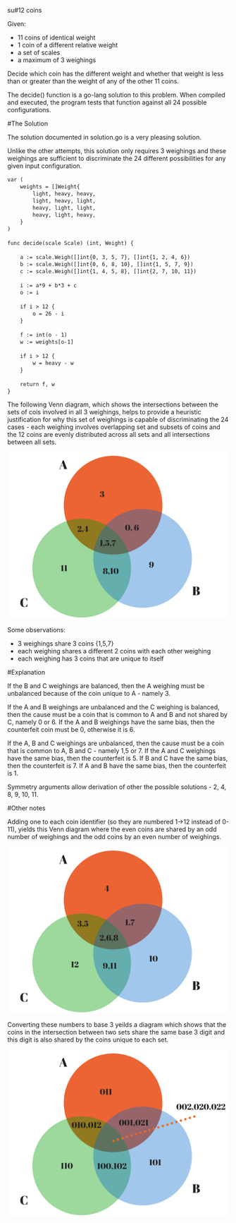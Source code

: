 su#12 coins

Given:

* 11 coins of identical weight
* 1 coin of a different relative weight
* a set of scales
* a maximum of 3 weighings

Decide which coin has the different weight and whether that weight is less than or greater than the weight
of any of the other 11 coins.

The decide() function is a go-lang solution to this problem. When compiled and executed, the program tests
that function against all 24 possible configurations.

#The Solution

The solution documented in solution.go is a very pleasing solution.

Unlike the other attempts, this solution only requires 3 weighings and these weighings are sufficient to discriminate the 24 different possibilities for any given input configuration.

    var (
        weights = []Weight{
            light, heavy, heavy,
            light, heavy, light,
            heavy, light, light,
            heavy, light, heavy,
        }
    )

    func decide(scale Scale) (int, Weight) {

        a := scale.Weigh([]int{0, 3, 5, 7}, []int{1, 2, 4, 6})
        b := scale.Weigh([]int{0, 6, 8, 10}, []int{1, 5, 7, 9})
        c := scale.Weigh([]int{1, 4, 5, 8}, []int{2, 7, 10, 11})

        i := a*9 + b*3 + c
        o := i

        if i > 12 {
            o = 26 - i
        }

        f := int(o - 1)
        w := weights[o-1]

        if i > 12 {
            w = heavy - w
        }

        return f, w
    }

The following Venn diagram, which shows the intersections between the sets of cois involved in all 3 weighings, helps to provide a heuristic justification for why this set of weighings is capable of discriminating the 24 cases - each weighing involves overlapping
set and subsets of coins and the 12 coins are evenly distributed across all sets and all intersections between all sets.

<img src="venn.png"/>

Some observations:

- 3 weighings share 3 coins {1,5,7}
- each weighing shares a different 2 coins with each other weighing
- each weighing has 3 coins that are unique to itself

#Explanation

If the B and C weighings are balanced, then the A weighing must be unbalanced because of the coin unique to A - namely 3.

If the A and B weighings are unbalanced and the C weighing is balanced, then the cause must be a coin that is common to A and B and not shared by C, namely 0 or 6. If the A and B weighings have the same bias, then the counterfeit coin must be 0, otherwise it is 6.

If the A, B and C weighings are unbalanced, then the cause must be a coin that is common to A, B and C - namely 1,5 or 7. If the A and C weighings have the same bias, then the counterfeit is 5. If B and C have the same bias, then the counterfeit is 7. If A and B have the same bias, then the counterfeit is 1.

Symmetry arguments allow derivation of other the possible solutions - 2, 4, 8, 9, 10, 11.

#Other notes

Adding one to each coin identifier (so they are numbered 1->12 instead of 0-11), yields this Venn diagram where the even coins are shared
by an odd number of weighings and the odd coins by an even number of weighings.

<img src="venn-1-based.png">

Converting these numbers to base 3 yeilds a diagram which shows that the coins in the intersection between two sets share the same base 3 digit and this digit is also shared by the coins unique to each set.

<img src="venn-base-3.png">

